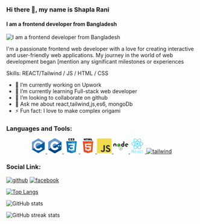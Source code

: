 ### Hi there 👋, my name is  Shapla Rani
#### I am a frontend developer from Bangladesh
![I am a frontend developer from Bangladesh](https://i.ibb.co/gVD3WYf/github-banner.jpg)

 I'm a passionate frontend web developer with a love for creating interactive and user-friendly web applications. My journey in the world of web development began [mention any significant milestones or experiences

Skills: REACT/Tailwind / JS / HTML / CSS

- 🔭 I’m currently working on Upwork 
- 🌱 I’m currently learning Full-stack web developer 
- 👯 I’m looking to collaborate on github 
- 💬 Ask me about react,tailwind,js,es6, mongoDb  
- ⚡ Fun fact:  I love to make complex origami


</p>

<h3 align="left">Languages and Tools:</h3>
<p align="center"> <a href="https://www.cprogramming.com/" target="_blank" rel="noreferrer"> <img src="https://raw.githubusercontent.com/devicons/devicon/master/icons/c/c-original.svg" alt="c" width="40" height="40"/> </a> <a href="https://www.w3schools.com/cpp/" target="_blank" rel="noreferrer"> <img src="https://raw.githubusercontent.com/devicons/devicon/master/icons/cplusplus/cplusplus-original.svg" alt="cplusplus" width="40" height="40"/> </a> <a href="https://www.w3schools.com/css/" target="_blank" rel="noreferrer"> <img src="https://raw.githubusercontent.com/devicons/devicon/master/icons/css3/css3-original-wordmark.svg" alt="css3" width="40" height="40"/> </a> <a href="https://www.w3.org/html/" target="_blank" rel="noreferrer"> <img src="https://raw.githubusercontent.com/devicons/devicon/master/icons/html5/html5-original-wordmark.svg" alt="html5" width="40" height="40"/> </a> <a href="https://developer.mozilla.org/en-US/docs/Web/JavaScript" target="_blank" rel="noreferrer"> <img src="https://raw.githubusercontent.com/devicons/devicon/master/icons/javascript/javascript-original.svg" alt="javascript" width="40" height="40"/> </a> <a href="https://nodejs.org" target="_blank" rel="noreferrer"> <img src="https://raw.githubusercontent.com/devicons/devicon/master/icons/nodejs/nodejs-original-wordmark.svg" alt="nodejs" width="40" height="40"/> </a> <a href="https://reactjs.org/" target="_blank" rel="noreferrer"> <img src="https://raw.githubusercontent.com/devicons/devicon/master/icons/react/react-original-wordmark.svg" alt="react" width="40" height="40"/> </a> <a href="https://tailwindcss.com/" target="_blank" rel="noreferrer"> <img src="https://www.vectorlogo.zone/logos/tailwindcss/tailwindcss-icon.svg" alt="tailwind" width="40" height="40"/> </a> </p>

<p> <h3 align="left">Social Link:</h3></p>

[<img src='https://cdn.jsdelivr.net/npm/simple-icons@3.0.1/icons/github.svg' alt='github' height='40'>](https://github.com/ShaplaRani)  [<img src='https://cdn.jsdelivr.net/npm/simple-icons@3.0.1/icons/facebook.svg' alt='facebook' height='40'>](https://www.facebook.com/https://www.facebook.com/shaplalife?mibextid=ZbWKwL)  

[![Top Langs](https://github-readme-stats.vercel.app/api/top-langs/?username=ShaplaRani)](https://github.com/anuraghazra/github-readme-stats)

![GitHub stats](https://github-readme-stats.vercel.app/api?username=ShaplaRani&show_icons=true)  

![GitHub streak stats](https://streak-stats.demolab.com/?user=ShaplaRani)  


